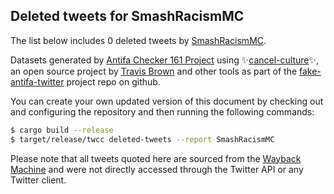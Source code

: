 ## Deleted tweets for SmashRacismMC

The list below includes 0 deleted tweets by
[SmashRacismMC](https://twitter.com/SmashRacismMC).



Datasets generated by [Antifa Checker 161 Project](https://twitter.com/antifacheck161) using ✨[cancel-culture](https://github.com/travisbrown/cancel-culture)✨, an open source project by 
[Travis Brown](https://twitter.com/travisbrown) and other tools as part of the 
[fake-antifa-twitter](https://github.com/antifacheck161/fake-antifa-twitter) project repo on github.

You can create your own updated version of this document by checking out and configuring the
repository and then running the following commands:

```bash
$ cargo build --release
$ target/release/twcc deleted-tweets --report SmashRacismMC
```

Please note that all tweets quoted here are sourced from the
[Wayback Machine](https://web.archive.org) and were not directly accessed through the Twitter API or
any Twitter client.

